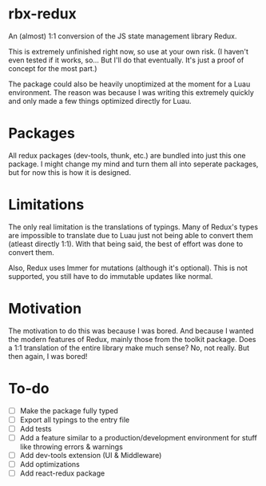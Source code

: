 # rbx-redux
An (almost) 1:1 conversion of the JS state management library Redux.

This is extremely unfinished right now, so use at your own risk. (I haven't even tested if it works, so... But I'll do that eventually. It's just a proof of concept for the most part.)

The package could also be heavily unoptimized at the moment for a Luau environment. The reason was because I was writing this extremely quickly and only made a few things optimized directly for Luau.

# Packages
All redux packages (dev-tools, thunk, etc.) are bundled into just this one package. I might change my mind and turn them all into seperate packages, but for now this is how it is designed.

# Limitations
The only real limitation is the translations of typings. Many of Redux's types are impossible to translate due to Luau just not being able to convert them (atleast directly 1:1). With that being said, the best of effort was done to convert them.

Also, Redux uses Immer for mutations (although it's optional). This is not supported, you still have to do immutable updates like normal.

# Motivation
The motivation to do this was because I was bored. And because I wanted the modern features of Redux, mainly those from the toolkit package. Does a 1:1 translation of the entire library make much sense? No, not really. But then again, I was bored!

# To-do
- [ ] Make the package fully typed
- [ ] Export all typings to the entry file
- [ ] Add tests
- [ ] Add a feature similar to a production/development environment for stuff like throwing errors & warnings
- [ ] Add dev-tools extension (UI & Middleware)
- [ ] Add optimizations
- [ ] Add react-redux package